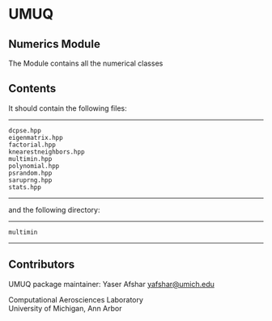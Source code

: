 # UMUQ

Numerics Module
------------

The Module contains all the numerical classes

Contents
----------------

It should contain the following files:    

-----------------------------------
    dcpse.hpp
    eigenmatrix.hpp
    factorial.hpp
    knearestneighbors.hpp
    multimin.hpp
    polynomial.hpp
    psrandom.hpp
    saruprng.hpp
    stats.hpp
-----------------------------------

and the following directory:  

-----------------------------------
    multimin
-----------------------------------

Contributors       
------------
UMUQ package maintainer: Yaser Afshar <yafshar@umich.edu>  

Computational Aerosciences Laboratory  
University of Michigan, Ann Arbor 